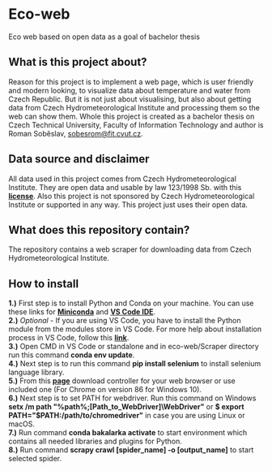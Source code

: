 # Eco-web
Eco web based on open data as a goal of bachelor thesis

## What is this project about?

Reason for this project is to implement a web page, which is user friendly and modern looking, to visualize data about temperature and water from Czech Republic.
But it is not just about visualising, but also about getting data from Czech Hydrometeorological Institute and processing them so the web can show them. Whole this project
is created as a bachelor thesis on Czech Technical University, Faculty of Information Technology and author is Roman Soběslav, <sobesrom@fit.cvut.cz>.

## Data source and disclaimer

All data used in this project comes from Czech Hydrometeorological Institute. They are open data and usable by law 123/1998 Sb. 
with this **[license](http://portal.chmi.cz/files/portal/docs/meteo/ok/denni_data/Podminky_uziti_udaju.pdf)**. Also this project is not sponsored by 
Czech Hydrometeorological Institute or supported in any way. This project just uses their open data.

## What does this repository contain?

The repository contains a web scraper for downloading data from Czech Hydrometeorological Institute.

## How to install
**1.)** First step is to install Python and Conda on your machine. You can use these links for **[Miniconda](https://docs.conda.io/en/latest/miniconda.html)** 
and **[VS Code IDE](https://code.visualstudio.com/)**.\
**2.)** *Optional* - If you are using VS Code, you have to install the Python module from the modules store in VS Code. For more help about installation process in VS Code,
follow this **[link](https://code.visualstudio.com/docs/python/python-tutorial)**.\
**3.)** Open CMD in VS Code or standalone and in eco-web/Scraper directory run this command **conda env update**.\
**4.)** Next step is to run this command **pip install selenium** to install selenium language library.\
**5.)** From this **[page](https://www.selenium.dev/documentation/en/webdriver/driver_requirements/#quick-reference)** download controller for your web browser or use included 
one (For Chrome on version 86 for Windows 10).\
**6.)** Next step is to set PATH for webdriver. Run this command on Windows **setx /m path "%path%;[Path_to_WebDriver]\WebDriver"** or **$ export PATH="$PATH:/path/to/chromedriver"** 
in case you are using Linux or macOS.\
**7.)** Run command **conda bakalarka activate** to start environment which contains all needed libraries and plugins for Python.\
**8.)** Run command **scrapy crawl [spider_name] -o [output_name]** to start selected spider.
